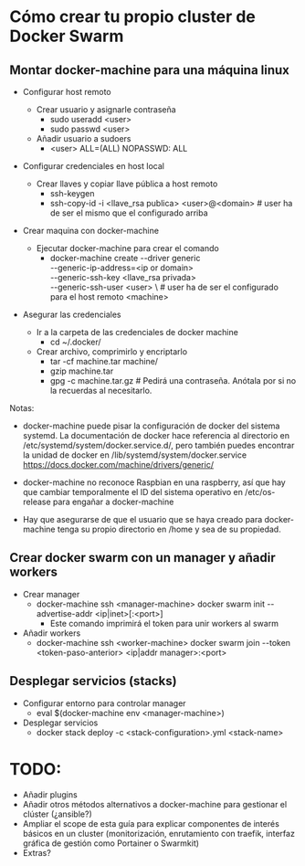 # Cómo crear tu propio cluster de Docker Swarm
## Montar docker-machine para una máquina linux

- Configurar host remoto
	- Crear usuario y asignarle contraseña
		- sudo useradd \<user\>
		- sudo passwd \<user\>
	- Añadir usuario a sudoers
		- \<user\>	ALL=(ALL) NOPASSWD: ALL

- Configurar credenciales en host local
	- Crear llaves y copiar llave pública a host remoto
		- ssh-keygen
		- ssh-copy-id -i \<llave_rsa publica\> \<user\>@\<domain\> # user ha de ser el mismo que el configurado arriba

- Crear maquina con docker-machine
	- Ejecutar docker-machine para crear el comando
		- docker-machine create --driver generic \
			--generic-ip-address=\<ip or domain\> \
			--generic-ssh-key <llave_rsa privada> \
			--generic-ssh-user \<user\> \		     # user ha de ser el configurado para el host remoto
			\<machine\>

- Asegurar las credenciales
	- Ir a la carpeta de las credenciales de docker machine
		- cd ~/.docker/
	- Crear archivo, comprimirlo y encriptarlo
		- tar -cf machine.tar machine/
		- gzip machine.tar
		- gpg -c machine.tar.gz 		# Pedirá una contraseña. Anótala por si no la recuerdas al necesitarlo.

Notas:

- docker-machine puede pisar la configuración de docker del sistema systemd.
La documentación de docker hace referencia al directorio en /etc/systemd/system/docker.service.d/,
pero también puedes encontrar la unidad de docker en /lib/systemd/system/docker.service
https://docs.docker.com/machine/drivers/generic/

- docker-machine no reconoce Raspbian en una raspberry, así que hay que cambiar temporalmente el ID del sistema operativo en /etc/os-release para engañar a docker-machine

- Hay que asegurarse de que el usuario que se haya creado para docker-machine tenga su propio directorio en /home y sea de su propiedad.

## Crear docker swarm con un manager y añadir workers
- Crear manager
	- docker-machine ssh \<manager-machine\> docker swarm init --advertise-addr \<ip|inet\>[:\<port\>]
		- Este comando imprimirá el token para unir workers al swarm
- Añadir workers
	- docker-machine ssh \<worker-machine\> docker swarm join --token \<token-paso-anterior\> \<ip|addr manager\>:\<port\>

## Desplegar servicios (stacks)
- Configurar entorno para controlar manager
	- eval $(docker-machine env \<manager-machine\>)
- Desplegar servicios
	- docker stack deploy -c \<stack-configuration\>.yml \<stack-name\>

# TODO:
- Añadir plugins
- Añadir otros métodos alternativos a docker-machine para gestionar el clúster (¿ansible?)
- Ampliar el scope de esta guía para explicar componentes de interés básicos en un cluster (monitorización, enrutamiento con traefik, interfaz gráfica de gestión como Portainer o Swarmkit)
- Extras?
